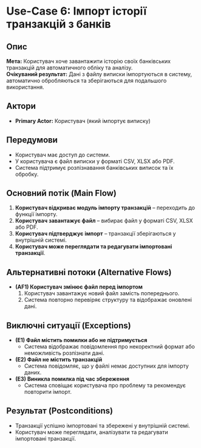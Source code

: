 # Use-Case 6: Імпорт історії транзакцій з банків

## Опис
**Мета:** Користувач хоче завантажити історію своїх банківських транзакцій для автоматичного обліку та аналізу.  
**Очікуваний результат:** Дані з файлу виписки імпортуються в систему, автоматично обробляються та зберігаються для подальшого використання.

## Актори
- **Primary Actor:** Користувач (який імпортує виписку)   

## Передумови
- Користувач має доступ до системи.  
- У користувача є файл виписки у форматі CSV, XLSX або PDF.  
- Система підтримує розпізнавання банківських виписок та їх обробку.  

## Основний потік (Main Flow)
1. **Користувач відкриває модуль імпорту транзакцій** – переходить до функції імпорту.  
2. **Користувач завантажує файл** – вибирає файл у форматі CSV, XLSX або PDF.  
3. **Користувач підтверджує імпорт** – транзакції зберігаються у внутрішній системі.  
4. **Користувач може переглядати та редагувати імпортовані транзакції**.  

## Альтернативні потоки (Alternative Flows)
- **(AF1) Користувач змінює файл перед імпортом**  
  1. Користувач завантажує новий файл замість попереднього.  
  2. Система повторно перевіряє структуру та відображає оновлені дані.  

## Виключні ситуації (Exceptions)
- **(E1) Файл містить помилки або не підтримується**  
  - Система відображає повідомлення про некоректний формат або неможливість розпізнати дані.  
- **(E2) Файл не містить транзакцій**  
  - Система повідомляє, що у файлі немає доступних для імпорту даних.  
- **(E3) Виникла помилка під час збереження**  
  - Система сповіщає користувача про проблему та рекомендує повторити імпорт.  

## Результат (Postconditions)
- Транзакції успішно імпортовані та збережені у внутрішній системі.  
- Користувач може переглядати, аналізувати та редагувати імпортовані транзакції.  

